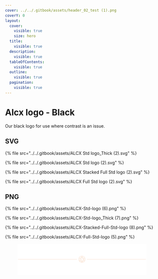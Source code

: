```yaml
---
cover: ../../.gitbook/assets/header_02_test (1).png
coverY: 0
layout:
  cover:
    visible: true
    size: hero
  title:
    visible: true
  description:
    visible: true
  tableOfContents:
    visible: true
  outline:
    visible: true
  pagination:
    visible: true
---
```


# Alcx logo - Black



Our black logo for use where contrast is an issue.

## SVG

{% file src="../../.gitbook/assets/ALCX Std logo_Thick (2).svg" %}

{% file src="../../.gitbook/assets/ALCX Std logo (2).svg" %}

{% file src="../../.gitbook/assets/ALCX Stacked Full Std logo (2).svg" %}

{% file src="../../.gitbook/assets/ALCX Full Std logo (2).svg" %}

## PNG

{% file src="../../.gitbook/assets/ALCX-Std-logo (6).png" %}

{% file src="../../.gitbook/assets/ALCX-Std-logo_Thick (7).png" %}

{% file src="../../.gitbook/assets/ALCX-Stacked-Full-Std-logo (8).png" %}

{% file src="../../.gitbook/assets/ALCX-Full-Std-logo (5).png" %}

<figure><img src="../../.gitbook/assets/header_02_test (1).png" alt=""><figcaption></figcaption></figure>
